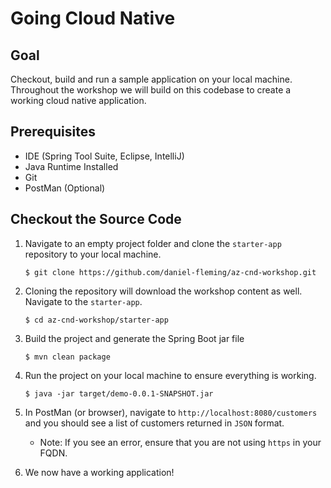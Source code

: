 # Going Cloud Native

## Goal
Checkout, build and run a sample application on your local machine.  Throughout the workshop we will build on this codebase to create a working cloud native application.

## Prerequisites

+ IDE (Spring Tool Suite, Eclipse, IntelliJ)
+ Java Runtime Installed
+ Git
+ PostMan (Optional)

## Checkout the Source Code

1. Navigate to an empty project folder and clone the `starter-app` repository to your local machine.

    `$ git clone https://github.com/daniel-fleming/az-cnd-workshop.git`

1. Cloning the repository will download the workshop content as well.  Navigate to the `starter-app`.

    `$ cd az-cnd-workshop/starter-app`

1. Build the project and generate the Spring Boot jar file

    `$ mvn clean package`

1. Run the project on your local machine to ensure everything is working.

    `$ java -jar target/demo-0.0.1-SNAPSHOT.jar`

1. In PostMan (or browser), navigate to `http://localhost:8080/customers` and you should see a list of customers returned in `JSON` format.

    * Note: If you see an error, ensure that you are not using `https` in your FQDN.

1. We now have a working application!